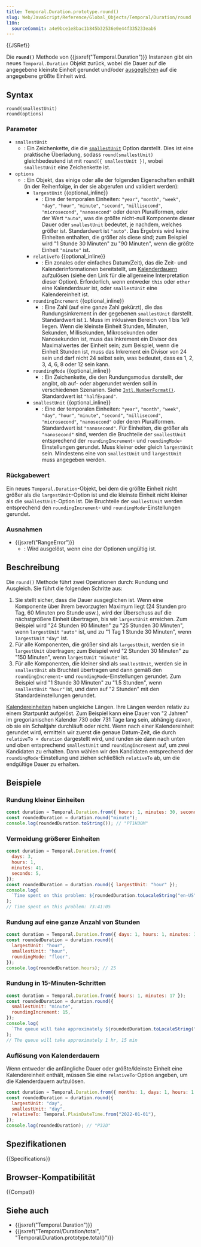 ```yaml
---
title: Temporal.Duration.prototype.round()
slug: Web/JavaScript/Reference/Global_Objects/Temporal/Duration/round
l10n:
  sourceCommit: a4e9bce1e8bac1b845b32536e0e44f335233eab6
---
```


{{JSRef}}

Die **`round()`** Methode von {{jsxref("Temporal.Duration")}} Instanzen gibt ein neues `Temporal.Duration` Objekt zurück, wobei die Dauer auf die angegebene kleinste Einheit gerundet und/oder [ausgeglichen](/de/docs/Web/JavaScript/Reference/Global_Objects/Temporal/Duration#duration_balancing) auf die angegebene größte Einheit wird.

## Syntax

```js-nolint
round(smallestUnit)
round(options)
```

### Parameter

- `smallestUnit`
  - : Ein Zeichenkette, die die [`smallestUnit`](#smallestunit_2) Option darstellt. Dies ist eine praktische Überladung, sodass `round(smallestUnit)` gleichbedeutend ist mit `round({ smallestUnit })`, wobei `smallestUnit` eine Zeichenkette ist.
- `options`
  - : Ein Objekt, das einige oder alle der folgenden Eigenschaften enthält (in der Reihenfolge, in der sie abgerufen und validiert werden):
    - `largestUnit` {{optional_inline}}
      - : Eine der temporalen Einheiten: `"year"`, `"month"`, `"week"`, `"day"`, `"hour"`, `"minute"`, `"second"`, `"millisecond"`, `"microsecond"`, `"nanosecond"` oder deren Pluralformen, oder der Wert `"auto"`, was die größte nicht-null Komponente dieser Dauer oder `smallestUnit` bedeutet, je nachdem, welches größer ist. Standardwert ist `"auto"`. Das Ergebnis wird keine Einheiten enthalten, die größer als diese sind; zum Beispiel wird "1 Stunde 30 Minuten" zu "90 Minuten", wenn die größte Einheit `"minute"` ist.
    - `relativeTo` {{optional_inline}}
      - : Ein zonales oder einfaches Datum(Zeit), das die Zeit- und Kalenderinformationen bereitstellt, um [Kalenderdauern](/de/docs/Web/JavaScript/Reference/Global_Objects/Temporal/Duration#calendar_durations) aufzulösen (siehe den Link für die allgemeine Interpretation dieser Option). Erforderlich, wenn entweder `this` oder `other` eine Kalenderdauer ist, oder `smallestUnit` eine Kalendereinheit ist.
    - `roundingIncrement` {{optional_inline}}
      - : Eine Zahl (auf eine ganze Zahl gekürzt), die das Rundungsinkrement in der gegebenen `smallestUnit` darstellt. Standardwert ist `1`. Muss im inklusiven Bereich von 1 bis 1e9 liegen. Wenn die kleinste Einheit Stunden, Minuten, Sekunden, Millisekunden, Mikrosekunden oder Nanosekunden ist, muss das Inkrement ein Divisor des Maximalwertes der Einheit sein; zum Beispiel, wenn die Einheit Stunden ist, muss das Inkrement ein Divisor von 24 sein und darf nicht 24 selbst sein, was bedeutet, dass es 1, 2, 3, 4, 6, 8 oder 12 sein kann.
    - `roundingMode` {{optional_inline}}
      - : Ein Zeichenkette, die den Rundungsmodus darstellt, der angibt, ob auf- oder abgerundet werden soll in verschiedenen Szenarien. Siehe [`Intl.NumberFormat()`](/de/docs/Web/JavaScript/Reference/Global_Objects/Intl/NumberFormat/NumberFormat#roundingmode). Standardwert ist `"halfExpand"`.
    - `smallestUnit` {{optional_inline}}
      - : Eine der temporalen Einheiten: `"year"`, `"month"`, `"week"`, `"day"`, `"hour"`, `"minute"`, `"second"`, `"millisecond"`, `"microsecond"`, `"nanosecond"` oder deren Pluralformen. Standardwert ist `"nanosecond"`. Für Einheiten, die größer als `"nanosecond"` sind, werden die Bruchteile der `smallestUnit` entsprechend der `roundingIncrement`- und `roundingMode`-Einstellungen gerundet. Muss kleiner oder gleich `largestUnit` sein. Mindestens eine von `smallestUnit` und `largestUnit` muss angegeben werden.

### Rückgabewert

Ein neues `Temporal.Duration`-Objekt, bei dem die größte Einheit nicht größer als die `largestUnit`-Option ist und die kleinste Einheit nicht kleiner als die `smallestUnit`-Option ist. Die Bruchteile der `smallestUnit` werden entsprechend den `roundingIncrement`- und `roundingMode`-Einstellungen gerundet.

### Ausnahmen

- {{jsxref("RangeError")}}
  - : Wird ausgelöst, wenn eine der Optionen ungültig ist.

## Beschreibung

Die `round()` Methode führt zwei Operationen durch: Rundung und Ausgleich. Sie führt die folgenden Schritte aus:

1. Sie stellt sicher, dass die Dauer ausgeglichen ist. Wenn eine Komponente über ihrem bevorzugten Maximum liegt (24 Stunden pro Tag, 60 Minuten pro Stunde usw.), wird der Überschuss auf die nächstgrößere Einheit übertragen, bis wir `largestUnit` erreichen. Zum Beispiel wird "24 Stunden 90 Minuten" zu "25 Stunden 30 Minuten", wenn `largestUnit` `"auto"` ist, und zu "1 Tag 1 Stunde 30 Minuten", wenn `largestUnit` `"day"` ist.
2. Für alle Komponenten, die größer sind als `largestUnit`, werden sie in `largestUnit` übertragen; zum Beispiel wird "2 Stunden 30 Minuten" zu "150 Minuten", wenn `largestUnit` `"minute"` ist.
3. Für alle Komponenten, die kleiner sind als `smallestUnit`, werden sie in `smallestUnit` als Bruchteil übertragen und dann gemäß den `roundingIncrement`- und `roundingMode`-Einstellungen gerundet. Zum Beispiel wird "1 Stunde 30 Minuten" zu "1.5 Stunden", wenn `smallestUnit` `"hour"` ist, und dann auf "2 Stunden" mit den Standardeinstellungen gerundet.

[Kalendereinheiten](/de/docs/Web/JavaScript/Reference/Global_Objects/Temporal/Duration#calendar_units) haben ungleiche Längen. Ihre Längen werden relativ zu einem Startpunkt aufgelöst. Zum Beispiel kann eine Dauer von "2 Jahren" im gregorianischen Kalender 730 oder 731 Tage lang sein, abhängig davon, ob sie ein Schaltjahr durchläuft oder nicht. Wenn nach einer Kalendereinheit gerundet wird, ermitteln wir zuerst die genaue Datum-Zeit, die durch `relativeTo + duration` dargestellt wird, und runden sie dann nach unten und oben entsprechend `smallestUnit` und `roundingIncrement` auf, um zwei Kandidaten zu erhalten. Dann wählen wir den Kandidaten entsprechend der `roundingMode`-Einstellung und ziehen schließlich `relativeTo` ab, um die endgültige Dauer zu erhalten.

## Beispiele

### Rundung kleiner Einheiten

```js
const duration = Temporal.Duration.from({ hours: 1, minutes: 30, seconds: 15 });
const roundedDuration = duration.round("minute");
console.log(roundedDuration.toString()); // "PT1H30M"
```

### Vermeidung größerer Einheiten

```js
const duration = Temporal.Duration.from({
  days: 3,
  hours: 1,
  minutes: 41,
  seconds: 5,
});
const roundedDuration = duration.round({ largestUnit: "hour" });
console.log(
  `Time spent on this problem: ${roundedDuration.toLocaleString("en-US", { style: "digital" })}`,
);
// Time spent on this problem: 73:41:05
```

### Rundung auf eine ganze Anzahl von Stunden

```js
const duration = Temporal.Duration.from({ days: 1, hours: 1, minutes: 30 });
const roundedDuration = duration.round({
  largestUnit: "hour",
  smallestUnit: "hour",
  roundingMode: "floor",
});
console.log(roundedDuration.hours); // 25
```

### Rundung in 15-Minuten-Schritten

```js
const duration = Temporal.Duration.from({ hours: 1, minutes: 17 });
const roundedDuration = duration.round({
  smallestUnit: "minute",
  roundingIncrement: 15,
});
console.log(
  `The queue will take approximately ${roundedDuration.toLocaleString("en-US")}`,
);
// The queue will take approximately 1 hr, 15 min
```

### Auflösung von Kalenderdauern

Wenn entweder die anfängliche Dauer oder größte/kleinste Einheit eine Kalendereinheit enthält, müssen Sie eine `relativeTo`-Option angeben, um die Kalenderdauern aufzulösen.

```js
const duration = Temporal.Duration.from({ months: 1, days: 1, hours: 1 });
const roundedDuration = duration.round({
  largestUnit: "day",
  smallestUnit: "day",
  relativeTo: Temporal.PlainDateTime.from("2022-01-01"),
});
console.log(roundedDuration); // "P32D"
```

## Spezifikationen

{{Specifications}}

## Browser-Kompatibilität

{{Compat}}

## Siehe auch

- {{jsxref("Temporal.Duration")}}
- {{jsxref("Temporal/Duration/total", "Temporal.Duration.prototype.total()")}}
